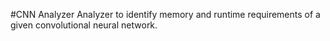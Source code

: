#CNN Analyzer
Analyzer to identify memory and runtime requirements of a given convolutional neural network.

